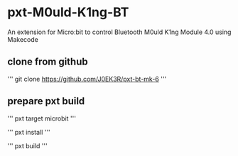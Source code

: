 # pxt-M0uld-K1ng-BT
An extension for Micro:bit to control Bluetooth M0uld K1ng Module 4.0 using Makecode

## clone from github

'''
git clone https://github.com/J0EK3R/pxt-bt-mk-6
'''

## prepare pxt build

'''
pxt target microbit
'''

'''
pxt install
'''

'''
pxt build
'''